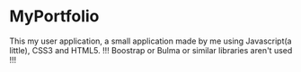 # MyPortfolio
This my user application, a small application made by me using Javascript(a little), CSS3 and HTML5.
!!! Boostrap or Bulma or similar libraries aren't used !!!
